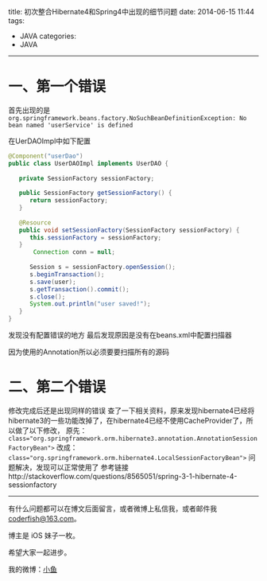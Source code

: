 title: 初次整合Hibernate4和Spring4中出现的细节问题
date: 2014-06-15 11:44
tags:
  - JAVA
categories:
  - JAVA
---

# 一、第一个错误
首先出现的是
`org.springframework.beans.factory.NoSuchBeanDefinitionException: No bean named 'userService' is defined`


在UerDAOImpl中如下配置

```java
@Component("userDao")
public class UserDAOImpl implements UserDAO {
 
   private SessionFactory sessionFactory;
 
   public SessionFactory getSessionFactory() {
      return sessionFactory;
   }
 
   @Resource
   public void setSessionFactory(SessionFactory sessionFactory) {
      this.sessionFactory = sessionFactory;
   }
       Connection conn = null;
 
      Session s = sessionFactory.openSession();
      s.beginTransaction();
      s.save(user);
      s.getTransaction().commit();
      s.close();
      System.out.println("user saved!");
   }
}
```

发现没有配置错误的地方
最后发现原因是没有在beans.xml中配置扫描器
 
因为使用的Annotation所以必须要要扫描所有的源码

<!--more-->

# 二、第二个错误
修改完成后还是出现同样的错误
查了一下相关资料，原来发现hibernate4已经将hibernate3的一些功能改掉了，在hibernate4已经不使用CacheProvider了，所以做了以下修改，
原先：
 `class="org.springframework.orm.hibernate3.annotation.AnnotationSessionFactoryBean">`
改成：
  `class="org.springframework.orm.hibernate4.LocalSessionFactoryBean">`
问题解决，发现可以正常使用了
参考链接http://stackoverflow.com/questions/8565051/spring-3-1-hibernate-4-sessionfactory

----

有什么问题都可以在博文后面留言，或者微博上私信我，或者邮件我 <coderfish@163.com>。

博主是 iOS 妹子一枚。

希望大家一起进步。

我的微博：[小鱼](http://weibo.com/coderfish/)


